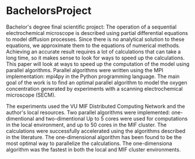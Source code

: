 # BachelorsProject
Bachelor's degree final scientific project:
The operation of a sequential electrochemical microscope is described using partial differential equations to model diffusion processes. 
Since there is no analytical solution to these equations, we approximate them to the equations of numerical methods.
Achieving an accurate result requires a lot of calculations that can take a long time, so it makes sense to look for ways to speed up the calculations.
This paper will look at ways to speed up the computation of the model using parallel algorithms.
Parallel algorithms were written using the MPI implementation: mpi4py in the Python programming language.
The main goal of the work is to find an optimal parallel algorithm to model the oxygen concentration generated by experiments with a scanning electrochemical microscope (SECM).


The experiments used the VU MIF Distributed Computing Network and the author's local resources.
Two parallel algorithms were implemented: one-dimentional and two-dimentional
Up to 5 cores were used for computations in the local environment, and up to 50 cores in the MIF cluster.
The calculations were successfully accelerated using the algorithms described in the literature.
The one-dimensional algorithm has been found to be the most optimal way to parallelize the calculations.
The one-dimensiona algorithm was the fastest in both the local and MIF cluster environments.

